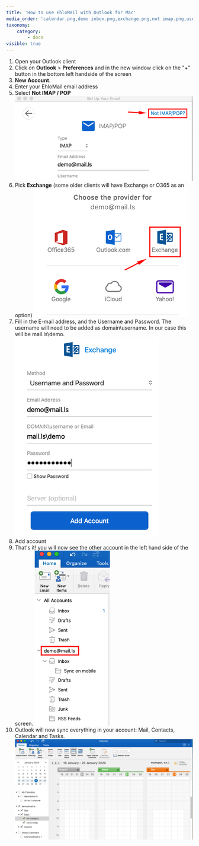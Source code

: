 ```yaml
---
title: 'How to use EhloMail with Outlook for Mac'
media_order: 'calendar.png,demo inbox.png,exchange.png,not imap.png,username password.png'
taxonomy:
    category:
        - docs
visible: true
---
```


1. Open your Outlook client
2. Click on **Outlook** > **Preferences** and in the new window click on the "+" button in the bottom left handside of the screen
3. **New Account**. 
4. Enter your EhloMail email address 
5. Select **Not IMAP / POP**
![](not%20imap.png)
6. Pick **Exchange** (some older clients will have Exchange or O365 as an option)
![](exchange.png)
7. Fill in the E-mail address, and the Username and Password. The username will need to be added as domain\username. In our case this will be mail.ls\demo. 
![](username%20password.png)
8. Add account
9. That's it! you will now see the other account in the left hand side of the screen. 
![](demo%20inbox.png)
10. Outlook will now sync everything in your account: Mail, Contacts, Calendar and Tasks.
![](calendar.png)